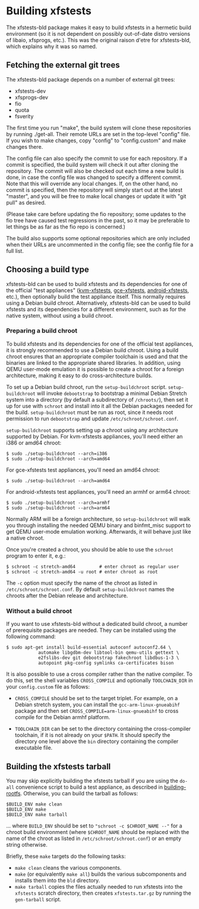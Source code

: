# Building xfstests

The xfstests-bld package makes it easy to build xfstests in a hermetic
build environment (so it is not dependent on possibly out-of-date
distro versions of libaio, xfsprogs, etc.).  This was the original
raison d'etre for xfstests-bld, which explains why it was so named.

## Fetching the external git trees

The xfstests-bld package depends on a number of external git trees:

* xfstests-dev
* xfsprogs-dev
* fio
* quota
* fsverity

The first time you run "make", the build system will clone these
repositories by running ./get-all.  Their remote URLs are set in the
top-level "config" file.  If you wish to make changes, copy "config"
to "config.custom" and make changes there.

The config file can also specify the commit to use for each
repository.  If a commit is specified, the build system will check it
out after cloning the repository.  The commit will also be checked out
each time a new build is done, in case the config file was changed to
specify a different commit.  Note that this will override any local
changes.  If, on the other hand, no commit is specified, then the
repository will simply start out at the latest "master", and you will
be free to make local changes or update it with "git pull" as desired.

(Please take care before updating the fio repository; some updates to
the fio tree have caused test regressions in the past, so it may be
preferable to let things be as far as the fio repo is concerned.)

The build also supports some optional repositories which are only
included when their URLs are uncommented in the config file; see the
config file for a full list.

## Choosing a build type

xfstests-bld can be used to build xfstests and its dependencies for
one of the official "test appliances"
([kvm-xfstests](kvm-xfstests.md), [gce-xfstests](gce-xfstests.md),
[android-xfstests](android-xfstests.md), etc.), then optionally build
the test appliance itself.  This normally requires using a Debian
build chroot.  Alternatively, xfstests-bld can be used to build
xfstests and its dependencies for a different environment, such as for
the native system, without using a build chroot.

### Preparing a build chroot

To build xfstests and its dependencies for one of the official test
appliances, it is strongly recommended to use a Debian build chroot.
Using a build chroot ensures that an appropriate compiler toolchain is
used and that the binaries are linked to the appropriate shared
libraries.  In addition, using QEMU user-mode emulation it is possible
to create a chroot for a foreign architecture, making it easy to do
cross-architecture builds.

To set up a Debian build chroot, run the `setup-buildchroot` script.
`setup-buildchroot` will invoke `debootstrap` to bootstrap a minimal
Debian Stretch system into a directory (by default a subdirectory of
`/chroots/`), then set it up for use with `schroot` and install into
it all the Debian packages needed for the build.  `setup-buildchroot`
must be run as root, since it needs root permission to run
`debootstrap` and update `/etc/schroot/schroot.conf`.

`setup-buildchroot` supports setting up a chroot using any
architecture supported by Debian.  For kvm-xfstests appliances, you'll
need either an i386 or amd64 chroot:

    $ sudo ./setup-buildchroot --arch=i386
    $ sudo ./setup-buildchroot --arch=amd64

For gce-xfstests test appliances, you'll need an amd64 chroot:

    $ sudo ./setup-buildchroot --arch=amd64

For android-xfstests test appliances, you'll need an armhf or arm64
chroot:

    $ sudo ./setup-buildchroot --arch=armhf
    $ sudo ./setup-buildchroot --arch=arm64

Normally ARM will be a foreign architecture, so `setup-buildchroot`
will walk you through installing the needed QEMU binary and
binfmt_misc support to get QEMU user-mode emulation working.
Afterwards, it will behave just like a native chroot.

Once you're created a chroot, you should be able to use the `schroot`
program to enter it, e.g.:

    $ schroot -c stretch-amd64         # enter chroot as regular user
    $ schroot -c stretch-amd64 -u root # enter chroot as root

The `-c` option must specify the name of the chroot as listed in
`/etc/schroot/schroot.conf`.  By default `setup-buildchroot` names the
chroots after the Debian release and architecture.

### Without a build chroot

If you want to use xfstests-bld without a dedicated build chroot, a
number of prerequisite packages are needed.  They can be installed
using the following command:

    $ sudo apt-get install build-essential autoconf autoconf2.64 \
                automake libgdbm-dev libtool-bin qemu-utils gettext \
                e2fslibs-dev git debootstrap fakechroot libdbus-1-3 \
                autopoint pkg-config symlinks ca-certificates bison

It is also possible to use a cross compiler rather than the native
compiler.  To do this, set the shell variables `CROSS_COMPILE` and
optionally `TOOLCHAIN_DIR` in your `config.custom` file as follows:

* `CROSS_COMPILE` should be set to the target triplet.  For example,
  on a Debian stretch system, you can install the
  `gcc-arm-linux-gnueabihf` package and then set
  `CROSS_COMPILE=arm-linux-gnueabihf` to cross compile for the Debian
  armhf platform.

* `TOOLCHAIN_DIR` can be set to the directory containing the
  cross-compiler toolchain, if it is not already on your `$PATH`.  It
  should specify the directory one level above the `bin` directory
  containing the compiler executable file.

## Building the xfstests tarball

You may skip explicitly building the xfstests tarball if you are using
the `do-all` convenience script to build a test appliance, as
described in [building-rootfs](building-rootfs.md).  Otherwise, you
can build the tarball as follows:

    $BUILD_ENV make clean
    $BUILD_ENV make
    $BUILD_ENV make tarball

... where `BUILD_ENV` should be set to `"schroot -c $CHROOT_NAME --"`
for a chroot build environment (where `$CHROOT_NAME` should be
replaced with the name of the chroot as listed in
`/etc/schroot/schroot.conf`) or an empty string otherwise.

Briefly, these `make` targets do the following tasks:

* `make clean` cleans the various components.
* `make` (or equivalently `make all`) builds the various subcomponents
  and installs them into the `bld` directory.
* `make tarball` copies the files actually needed to run xfstests into
  the `xfstests` scratch directory, then creates `xfstests.tar.gz` by
  running the `gen-tarball` script.
